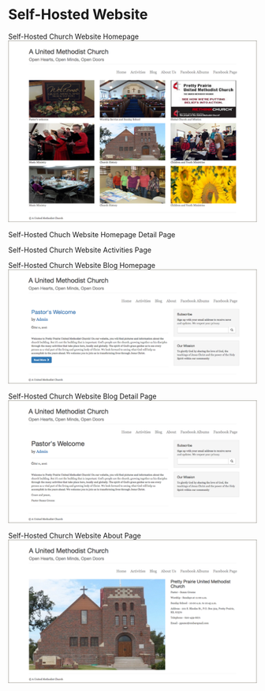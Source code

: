 # Self-Hosted Website

Self-Hosted Church Website Homepage
![](images/self-hosted-church-website-homepage.png)

Self-Hosted Chuch Website Homepage Detail Page

Self-Hosted Church Website Activities Page

Self-Hosted Church Website Blog Homepage
![](images/self-hosted-church-website-blog-homepage.png)

Self-Hosted Church Website Blog Detail Page
![](images/self-hosted-church-website-blog-post-page.png)

Self-Hosted Church Website About Page
![](images/self-hosted-church-website-about-page.png)
